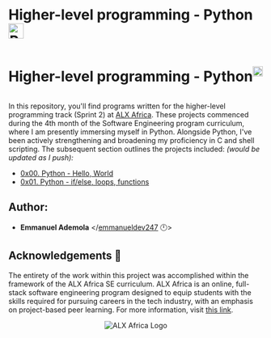 # Higher-level programming - Python <img src="https://cdn3.iconfinder.com/data/icons/logos-and-brands-adobe/512/267_Python-512.png" alt="Python Prog. Lang Icon" style="width: 30px; height: 30px;" />

<div style="display: flex; align-items: center;">
  <h1>Higher-level programming - Python</h1>
  <img src="https://cdn3.iconfinder.com/data/icons/logos-and-brands-adobe/512/267_Python-512.png" alt="Python Prog. Lang Icon" style="width: 20px; height: 20px;"/>
</div>


In this repository, you'll find programs written for the higher-level programming track (Sprint 2) at [ALX Africa](https://twitter.com/alx_africa). These projects commenced during the 4th month of the Software Engineering program curriculum, where I am presently immersing myself in Python. Alongside Python, I've been actively strengthening and broadening my proficiency in C and shell scripting. The subsequent section outlines the projects included: _(would be updated as I push):_

* [0x00. Python - Hello, World](./0x00-python-hello_world)
* [0x01. Python - if/else, loops, functions](./0x01-python-if_else_loops_functions)


## Author:
* **Emmanuel Ademola** <\/[emmanueldev247](https://github.com/emmanueldev247) :clock12:>

## Acknowledgements :pray:

The entirety of the work within this project was accomplished within the framework of the ALX Africa SE curriculum. ALX Africa is an online, full-stack software engineering program designed to equip students with the skills required for pursuing careers in the tech industry, with an emphasis on project-based peer learning. For more information, visit [this link](https://www.alxafrica.com//).


<p align="center">
  <img src="http://www.alxafrica.com/wp-content/uploads/2022/01/header-logo.png"
    alt="ALX Africa Logo"
  >
  </p>
